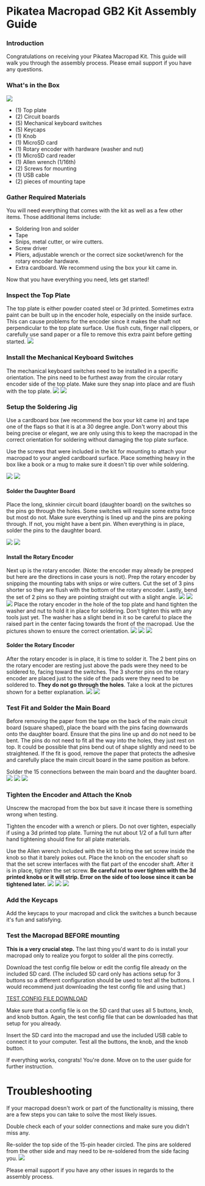 # Pikatea Macropad GB2 Kit Assembly Guide
### Introduction
Congratulations on receiving your Pikatea Macropad Kit. This guide will walk you through the assembly process. Please email support if you have any questions.
### What's in the Box
![](https://cdn.shopify.com/s/files/1/0322/9637/0235/files/PXL_20201214_200914850_600x600.jpg?v=1607999171)
- (1) Top plate
- (2) Circuit boards
- (5) Mechanical keyboard switches
- (5) Keycaps
- (1) Knob
- (1) MicroSD card
- (1) Rotary encoder with hardware (washer and nut)
- (1) MicroSD card reader
- (1) Allen wrench (1/16th)
- (2) Screws for mounting
- (1) USB cable
- (2) pieces of mounting tape

### Gather Required Materials
You will need everything that comes with the kit as well as a few other items. Those additional items include:

- Soldering Iron and solder
- Tape
- Snips, metal cutter, or wire cutters.
- Screw driver
- Pliers, adjustable wrench or the correct size socket/wrench for the rotary encoder hardware. 
- Extra cardboard. We recommend using the box your kit came in. 

Now that you have everything you need, lets get started!
### Inspect the Top Plate
The top plate is either powder coated steel or 3d printed. Sometimes extra paint can be built up in the encoder hole, especially on the inside surface. This can cause problems for the encoder since it makes the shaft not perpendicular to the top plate surface. Use flush cuts, finger nail clippers, or carefully use sand paper or a file to remove this extra paint before getting started. 
![](https://cdn.shopify.com/s/files/1/0322/9637/0235/files/InkedPXL_20201213_190237098_LI_480x480.jpg?v=1608070664)
### Install the Mechanical Keyboard Switches
The mechanical keyboard switches need to be installed in a specific orientation. The pins need to be furthest away from the circular rotary encoder side of the top plate. Make sure they snap into place and are flush with the top plate. 
![](https://cdn.shopify.com/s/files/1/0322/9637/0235/files/PXL_20201214_201437424_480x480.jpg?v=1607999185)
![](https://cdn.shopify.com/s/files/1/0322/9637/0235/files/PXL_20201214_201425888_480x480.jpg?v=1607999186)
### Setup the Soldering Jig
Use a cardboard box (we recommend the box your kit came in) and tape one of the flaps so that it is at a 30 degree angle. Don't worry about this being precise or elegant, we are only using this to keep the macropad in the correct orientation for soldering without damaging the top plate surface.

Use the screws that were included in the kit for mounting to attach your macropad to your angled cardboard surface. Place something heavy in the box like a book or a mug to make sure it doesn't tip over while soldering.

![](https://cdn.shopify.com/s/files/1/0322/9637/0235/files/PXL_20201214_201042050_480x480.jpg?v=1607999175)
![](https://cdn.shopify.com/s/files/1/0322/9637/0235/files/PXL_20201214_201536494_480x480.jpg?v=1607999173)
#### Solder the Daughter Board
Place the long, skinnier circuit board (daughter board) on the switches so the pins go through the holes. Some switches will require some extra force but most do not. Make sure everything is lined up and the pins are poking through. If not, you might have a bent pin. When everything is in place, solder the pins to the daughter board. 

![](https://cdn.shopify.com/s/files/1/0322/9637/0235/files/PXL_20201214_201607593_480x480.jpg?v=1607999185)
![](https://cdn.shopify.com/s/files/1/0322/9637/0235/files/PXL_20201214_201722045_480x480.jpg?v=1607999184)
#### Install the Rotary Encoder
Next up is the rotary encoder. (Note: the encoder may already be prepped but here are the directions in case yours is not). Prep the rotary encoder by snipping the mounting tabs with snips or wire cutters. Cut the set of 3 pins shorter so they are flush with the bottom of the rotary encoder. Lastly, bend the set of 2 pins so they are pointing straight out with a slight angle. 
![](https://cdn.shopify.com/s/files/1/0322/9637/0235/files/PXL_20201214_201804621_480x480.jpg?v=1607999125)
![](https://cdn.shopify.com/s/files/1/0322/9637/0235/files/PXL_20201214_201828615_480x480.jpg?v=1607999126)
![](https://cdn.shopify.com/s/files/1/0322/9637/0235/files/PXL_20201214_201847135_480x480.jpg?v=1607999128)
Place the rotary encoder in the hole of the top plate and hand tighten the washer and nut to hold it in place for soldering. Don't tighten this with any tools just yet. The washer has a slight bend in it so be careful to place the raised part in the center facing towards the front of the macropad. Use the pictures shown to ensure the correct orientation. 
![](https://cdn.shopify.com/s/files/1/0322/9637/0235/files/PXL_20201214_202003807_480x480.jpg?v=1607999116)
![](https://cdn.shopify.com/s/files/1/0322/9637/0235/files/PXL_20201214_202009921_480x480.jpg?v=1607999165)
![](https://cdn.shopify.com/s/files/1/0322/9637/0235/files/PXL_20201214_202035931_480x480.jpg?v=1607999177)
#### Solder the Rotary Encoder
After the rotary encoder is in place, it is time to solder it. The 2 bent pins on the rotary encoder are resting just above the pads were they need to be soldered to, facing toward the switches. The 3 shorter pins on the rotary encoder are placed just to the side of the pads were they need to be soldered to. **They do not go through the holes**. Take a look at the pictures shown for a better explanation. 
![](https://cdn.shopify.com/s/files/1/0322/9637/0235/files/PXL_20201214_202250358_480x480.jpg?v=1607999184)
![](https://cdn.shopify.com/s/files/1/0322/9637/0235/files/PXL_20201122_203240457_480x480.jpg?v=1608049752)
### Test Fit and Solder the Main Board
Before removing the paper from the tape on the back of the main circuit board (square shaped), place the board with the pins facing downwards onto the daughter board. Ensure that the pins line up and do not need to be bent. The pins do not need to fit all the way into the holes, they just rest on top. It could be possible that pins bend out of shape slightly and need to be straightened. If the fit is good, remove the paper that protects the adhesive and carefully place the main circuit board in the same position as before. 

Solder the 15 connections between the main board and the daughter board.
![](https://cdn.shopify.com/s/files/1/0322/9637/0235/files/PXL_20201214_202338130_480x480.jpg?v=1607999178)
![](https://cdn.shopify.com/s/files/1/0322/9637/0235/files/PXL_20201214_202342195_480x480.jpg?v=1607999171)
![](https://cdn.shopify.com/s/files/1/0322/9637/0235/files/PXL_20201214_202426021_480x480.jpg?v=1607999181)
### Tighten the Encoder and Attach the Knob
Unscrew the macropad from the box but save it incase there is something wrong when testing. 

Tighten the encoder with a wrench or pliers. Do not over tighten, especially if using a 3d printed top plate. Turning the nut about 1/2 of a full turn after hand tightening should fine for all plate materials.

Use the Allen wrench included with the kit to bring the set screw inside the knob so that it barely pokes out. Place the knob on the encoder shaft so that the set screw interfaces with the flat part of the encoder shaft. After it is in place, tighten the set screw. **Be careful not to over tighten with the 3d printed knobs or it will strip. Error on the side of too loose since it can be tightened later.**
![](https://cdn.shopify.com/s/files/1/0322/9637/0235/files/PXL_20201214_202652872_480x480.jpg?v=1607999174)
![](https://cdn.shopify.com/s/files/1/0322/9637/0235/files/InkedPXL_20201214_202920061_LI_480x480.jpg?v=1607999181)
![](https://cdn.shopify.com/s/files/1/0322/9637/0235/files/PXL_20201214_202924920_480x480.jpg?v=1607999157)
### Add the Keycaps
Add the keycaps to your macropad and click the switches a bunch because it's fun and satisfying.
### Test the Macropad BEFORE mounting
**This is a very crucial step.** The last thing you'd want to do is install your macropad only to realize you forgot to solder all the pins correctly. 

Download the test config file below or edit the config file already on the included SD card. (The included SD card only has actions setup for 3 buttons so a different configuration should be used to test all the buttons. I would recommend just downloading the test config file and using that.)

[TEST CONFIG FILE DOWNLOAD](https://www.mediafire.com/file/wtt74el658mqfd2/CONFIG.txt/file)

Make sure that a config file is on the SD card that uses all 5 buttons, knob, and knob button. Again, the test config file that can be downloaded has that setup for you already. 

Insert the SD card into the macropad and use the included USB cable to connect it to your computer. Test all the buttons, the knob, and the knob button.

If everything works, congrats! You're done. Move on to the user guide for further instruction. 
# Troubleshooting
If your macropad doesn't work or part of the functionality is missing, there are a few steps you can take to solve the most likely issues.

Double check each of your solder connections and make sure you didn't miss any.

Re-solder the top side of the 15-pin header circled. The pins are soldered from the other side and may need to be re-soldered from the side facing you.
![](https://cdn.shopify.com/s/files/1/0322/9637/0235/files/InkedPXL_20201214_202426021_LI_071a6618-4994-41a5-8c71-5aa7d6c4d27f_480x480.jpg?v=1608063980)

Please email support if you have any other issues in regards to the assembly process.

<Footer/>